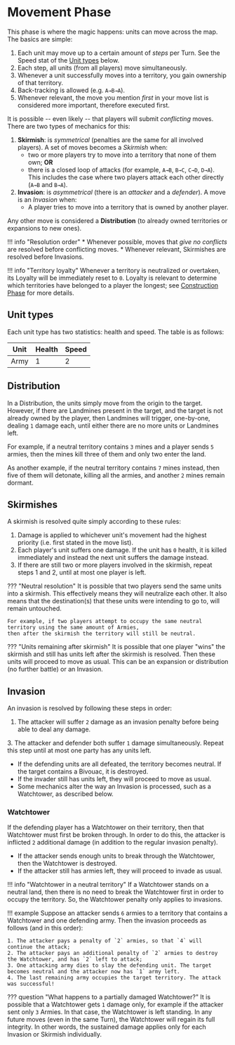 # Movement Phase

This phase is where the magic happens: units can move across the map. The basics are simple:

1. Each unit may move up to a certain amount of _steps_ per Turn. See the Speed stat of the [Unit types](#unit-types) below.
2. Each step, all units (from all players) move simultaneously.
3. Whenever a unit successfully moves into a territory, you gain ownership of that territory.
4. Back-tracking is allowed (e.g. `A→B→A`).
5. Whenever relevant, the move you mention _first_ in your move list is considered more important, therefore executed first.

It is possible -- even likely -- that players will submit _conflicting_ moves. There are two types of mechanics for this:

1. **Skirmish**: is _symmetrical_ (penalties are the same for all involved players). A set of moves becomes a *Skirmish* when:
    - two or more players try to move into a territory that none of them own; **OR**
    - there is a closed loop of attacks (for example, `A→B`, `B→C`, `C→D`, `D→A`).
      This includes the case where two players attack each other directly (`A→B` and `B→A`).
2. **Invasion**: is _asymmetrical_ (there is an _attacker_ and a _defender_). A move is an *Invasion* when:
    - A player tries to move into a territory that is owned by another player.
    
Any other move is considered a **Distribution** (to already owned territories or expansions to new ones).

!!! info "Resolution order"
    * Whenever possible, moves that *give no conflicts* are resolved before conflicting moves.
    * Whenever relevant, Skirmishes are resolved before Invasions.

!!! info "Territory loyalty"
    Whenever a territory is neutralized or overtaken, its Loyalty will be immediately reset to `0`.
    Loyalty is relevant to determine which territories have belonged to a player the longest; see [Construction Phase](2_construction.md) for more details.

## Unit types

Each unit type has two statistics: health and speed. The table is as follows:

| Unit    | Health | Speed |
|---------|--------|-------|
| Army    | 1      | 2     |

[//]: # (| Cavalry | 1      | 4     |)

[//]: # (| Heavy   | 2      | 1     |)

[//]: # (| Spy     | 0      | 1     |)

## Distribution

In a Distribution, the units simply move from the origin to the target. However, if there are Landmines present in the target,
and the target is not already owned by the player, then Landmines will trigger, one-by-one, dealing `1` damage each, until either there are no more units or Landmines left.

For example, if a neutral territory contains `3` mines and a player sends `5` armies, then the mines kill three of them and only two enter the land.

As another example, if the neutral territory contains `7` mines instead, then five of them will detonate, killing all the armies, and another `2` mines remain dormant.

## Skirmishes

A skirmish is resolved quite simply according to these rules:

1. Damage is applied to whichever unit's movement had the highest priority (i.e. first stated in the move list).
2. Each player's unit suffers one damage. If the unit has `0` health, it is killed immediately and instead the next unit suffers the damage instead.
3. If there are still two or more players involved in the skirmish, repeat steps 1 and 2, until at most one player is left.

??? "Neutral resolution"
    It is possible that two players send the same units into a skirmish.
    This effectively means they will neutralize each other. It also means that the destination(s) that these units were intending to go to, will remain untouched.

    For example, if two players attempt to occupy the same neutral territory using the same amount of Armies,
    then after the skirmish the territory will still be neutral.

??? "Units remaining after skirmish"
    It is possible that one player "wins" the skirmish and still has units left after the skirmish is resolved. 
    Then these units will proceed to move as usual. This can be an expansion or distribution (no further battle) or an Invasion.

[//]: # ()
[//]: # (??? question "How do Spies work in a Skirmish?")

[//]: # (    Spies have no health. This means they effectively cannot fight. In any conflict, such as *Skirmish*, they effectively do nothing except die immediately.)

[//]: # (    For example, if one player sends five Spies and the other player an Army, then all the Spies are killed and the Army survives!)

## Invasion

An invasion is resolved by following these steps in order:

1. The attacker will suffer `2` damage as an invasion penalty before being able to deal any damage.

[//]: # (2. If the defender has Landmines, then Landmines will explode one-by-one, dealing `1` damage each, until either there are no attackers or no Landmines left.)
3. The attacker and defender both suffer `1` damage simultaneously. Repeat this step until at most one party has any units left.

* If the defending units are all defeated, the territory becomes neutral. If the target contains a Bivouac, it is destroyed.
* If the invader still has units left, they will proceed to move as usual.
* Some mechanics alter the way an Invasion is processed, such as a Watchtower, as described below.

[//]: # ()
[//]: # (??? question "What if there are multiple unit types in the target territory?")

[//]: # (    If there are multiple unit types in the target territory, there is no player-defined "priority" like there is in a Skirmish.)

[//]: # (    In this case, it is assumed that the defender's units are lined up in this predetermined order:)

[//]: # (    )
[//]: # (    1. Spy units;)

[//]: # (    2. Heavy units;)

[//]: # (    3. Army units;)

[//]: # (    4. Cavalry units.)

[//]: # (   )
[//]: # (    This makes Heavy units an excellent defensive choice &#40;especially to protect your Cavalry&#41;, and spies a dangerous choice to leave too close to enemy lines.)

[//]: # ()
[//]: # (!!! example)

[//]: # (    Suppose an attacker is attacking with 3 Armies and 1 Heavy unit &#40;in that order&#41; and the defense contains 1 Heavy unit. )

[//]: # (    Then the Invasion is resolved as follows:)

[//]: # (    )
[//]: # (    1. The attacker suffers two damage as invasion penalty, killing the first 2 Army units.)

[//]: # (    2. The last attacking Army is killed while damaging the Heavy unit.)

[//]: # (    3. The attacking Heavy unit and the wounded defending Heavy unit both suffer damage. The defender is now defeated. The attacker has a wounded Heavy unit left that occupies the target territory.)

[//]: # ()
[//]: # (??? question "What happens to wounded units after battle resolution?")

[//]: # (    It is possible that a Heavy unit gets `1` damage only. This means it will not be slain. In any future moves &#40;even in the same Turn&#41;,)

[//]: # (    the unit will regain its full health. In other words, the sustained damage applies only for each Invasion or Skirmish individually.)

### Watchtower

If the defending player has a Watchtower on their territory, then that Watchtower must first be broken through. In order to do this,
the attacker is inflicted `2` additional damage (in addition to the regular invasion penalty).

* If the attacker sends enough units to break through the Watchtower, then the Watchtower is destroyed.
* If the attacker still has armies left, they will proceed to invade as usual.

!!! info "Watchtower in a neutral territory"
    If a Watchtower stands on a neutral land, then there is no need to break the Watchtower first in order to occupy the territory.
    So, the Watchtower penalty only applies to invasions.

!!! example
    Suppose an attacker sends `6` armies to a territory that contains a Watchtower and one defending army. Then the invasion proceeds as follows (and in this order):
    
    1. The attacker pays a penalty of `2` armies, so that `4` will continue the attack;
    2. The attacker pays an additional penalty of `2` armies to destroy the Watchtower, and has `2` left to attack;
    3. One attacking army dies to slay the defending unit. The target becomes neutral and the attacker now has `1` army left.
    4. The last remaining army occupies the target territory. The attack was successful!

??? question "What happens to a partially damaged Watchtower?"
    It is possible that a Watchtower gets `1` damage only, for example if the attacker sent only `3` Armies.
    In that case, the Watchtower is left standing. In any future moves (even in the same Turn), 
    the Watchtower will regain its full integrity. In other words, the sustained damage applies only for each Invasion or Skirmish individually.

[//]: # ()
[//]: # (### Spies)

[//]: # ()
[//]: # (If the attacker has a Spy unit on their territory, or on a territory adjacent to it, then the attacking units can be provided with military intelligence.)

[//]: # (This allows them to operate more efficiently. As a result, the initial penalty for invasion will no longer apply.)

[//]: # (Military intelligence does *not* cancel the Watchtower perks.)

[//]: # ()
[//]: # (??? example)

[//]: # (    Suppose an attacker sends `6` armies to a territory that contains a Watchtower and one defending army. )

[//]: # (    Suppose also that the origin of the attack is adjacent to territory with a Spy, that is under control of the attacker.)

[//]: # (    Then the invasion proceeds as follows &#40;and in this order&#41;:)

[//]: # ()
[//]: # (    1. The attacker *does not* pay an initial penalty &#40;intelligence effect&#41;;)

[//]: # (    2. The attacker *does* pay a penalty of `2` armies to destroy the Watchtower, and has `4` left to attack;)

[//]: # (    3. One attacking army dies to slay the defending unit. The target becomes neutral and the attacker now has `3` armies left.)

[//]: # (    4. These `3` armies occupy the target territory. The attack was very successful!)